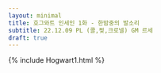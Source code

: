 ```yaml
---
layout: minimal
title: 호그와트 인세인 1화 - 한밤중의 발소리
subtitle: 22.12.09 PL (콜,찢,크로넬) GM 르세
draft: true
---
```


{% include Hogwart1.html %}
